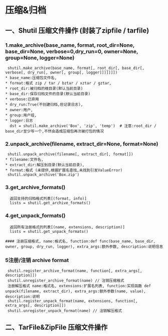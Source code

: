  # 压缩&归档
 ## 一、Shutil 压缩文件操作 (封装了zipfile / tarfile)
   ### 1.make_archive(base_name, format, root_dir=None, base_dir=None, verbose=0,dry_run=0, owner=None, group=None, logger=None)
     shutil.make_archive(base_name, format[, root_dir[, base_dir[, verbose[, dry_run[, owner[, group[, logger]]]]]]])
    * base_name:压缩包文件名, 
    * format:格式 zip / tar / bztar / xztar / gztar, 
    * root_dir:被归档的根目录(默认当前目录)
    * base_dir:保存归档文件的目录(默认当前目录) 
    * verbose:已弃用 
    * dry_run:True(不创建归档,但记录日志), 
    * owner:用户, 
    * group:用户组, 
    * logger:日志
      dst = shutil.make_archive('Box', 'zip', 'temp')  # 注意:root_dir / base_dir至少写一个,不然会造成压缩包再次被打包的情况
   ### 2.unpack_archive(filename, extract_dir=None, format=None)
     shutil.unpack_archive(filename[, extract_dir[, format]])
    * filename:文件名, 
    * extract_dir:解压到目录(默认当前目录), 
    * format:格式 (未提供,根据扩展名查找,未找到引发ValueError)
     shutil.unpack_archive('Box.zip')
   ### 3.get_archive_formats()
      返回支持的归档格式列表[(format, info)]
      lists = shutil.get_archive_formats()  
   ### 4.get_unpack_formats()
      返回所有注册格式的列表[(name, extensions, description)]
      lists = shutil.get_unpack_formats()  
    
    #### 注册压缩格式, name:格式名, function:def func(base_name, base_dir, owner, group, dry_run, logger), extra_args:额外参数, description:说明信息
  ### 5注册/注销 archive format
     shutil.register_archive_format(name, function[, extra_args[, description]])
     shutil.unregister_archive_format(name) // 注销压缩格式
     注册解压格式 name:格式名, extensions:扩展名列表, function:实现函数 def unpack(filename, extract_dir), extra_args:额外参数(name, value), description:说明
     shutil.register_unpack_format(name, extensions, function[, extra_args[, description]])
     shutil.unregister_unpack_format(name) // 注销解压格式
## 二、TarFile&ZipFile 压缩文件操作
